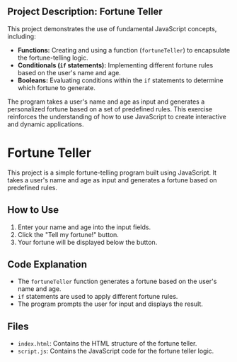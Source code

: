 ## Project Description: Fortune Teller

This project demonstrates the use of fundamental JavaScript concepts, including:

* **Functions:** Creating and using a function (`fortuneTeller`) to encapsulate the fortune-telling logic.
* **Conditionals (`if` statements):** Implementing different fortune rules based on the user's name and age.
* **Booleans:** Evaluating conditions within the `if` statements to determine which fortune to generate.

The program takes a user's name and age as input and generates a personalized fortune based on a set of predefined rules. This exercise reinforces the understanding of how to use JavaScript to create interactive and dynamic applications.

# Fortune Teller

This project is a simple fortune-telling program built using JavaScript. It takes a user's name and age as input and generates a fortune based on predefined rules.

## How to Use

1.  Enter your name and age into the input fields.
2.  Click the "Tell my fortune!" button.
3.  Your fortune will be displayed below the button.

## Code Explanation

-   The `fortuneTeller` function generates a fortune based on the user's name and age.
-   `if` statements are used to apply different fortune rules.
-   The program prompts the user for input and displays the result.

## Files

-   `index.html`: Contains the HTML structure of the fortune teller.
-   `script.js`: Contains the JavaScript code for the fortune teller logic.